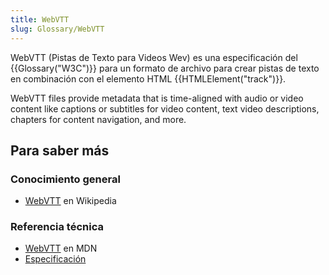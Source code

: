 ```yaml
---
title: WebVTT
slug: Glossary/WebVTT
---
```


WebVTT (Pistas de Texto para Videos Wev) es una especificación del {{Glossary("W3C")}} para un formato de archivo para crear pistas de texto en combinación con el elemento HTML {{HTMLElement("track")}}.

WebVTT files provide metadata that is time-aligned with audio or video content like captions or subtitles for video content, text video descriptions, chapters for content navigation, and more.

## Para saber más

### Conocimiento general

- [WebVTT](https://es.wikipedia.org/wiki/WebVTT) en Wikipedia

### Referencia técnica

- [WebVTT](/es/docs/Web/API/Web_Video_Text_Tracks_Format) en MDN
- [Especificación](https://www.w3.org/TR/webvtt1/)
